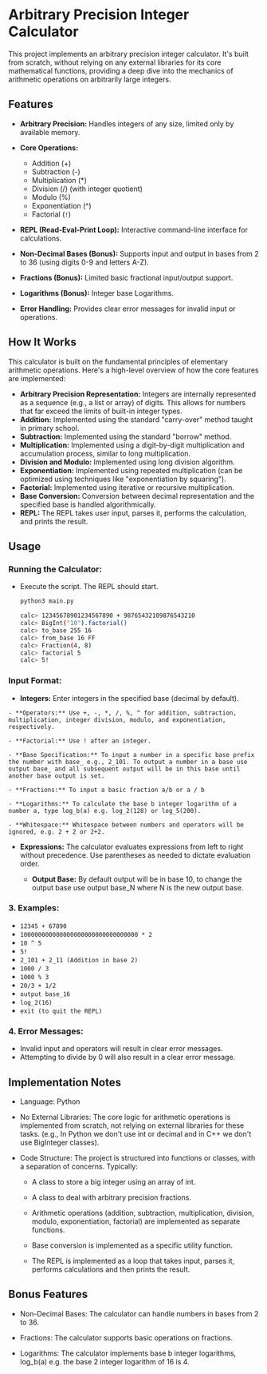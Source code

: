 # Arbitrary Precision Integer Calculator
This project implements an arbitrary precision integer calculator. It's built from scratch, without relying on any external libraries for its core mathematical functions, providing a deep dive into the mechanics of arithmetic operations on arbitrarily large integers.

## Features
- **Arbitrary Precision:** Handles integers of any size, limited only by available memory.

- **Core Operations:**
    - Addition (+)
    - Subtraction (-)
    - Multiplication (*)
    - Division (/) (with integer quotient)
    - Modulo (%)
    - Exponentiation (^)
    - Factorial (``!``)

- **REPL (Read-Eval-Print Loop):** Interactive command-line interface for calculations.
- **Non-Decimal Bases (Bonus):** Supports input and output in bases from 2 to 36 (using digits 0-9 and letters A-Z).
- **Fractions (Bonus):** Limited basic fractional input/output support.
- **Logarithms (Bonus):** Integer base Logarithms.
- **Error Handling:** Provides clear error messages for invalid input or operations.

## How It Works
This calculator is built on the fundamental principles of elementary arithmetic operations. Here's a high-level overview of how the core features are implemented:

- **Arbitrary Precision Representation:** Integers are internally represented as a sequence (e.g., a list or array) of digits. This allows for numbers that far exceed the limits of built-in integer types.
- **Addition:** Implemented using the standard "carry-over" method taught in primary school.
- **Subtraction:** Implemented using the standard "borrow" method.
- **Multiplication:** Implemented using a digit-by-digit multiplication and accumulation process, similar to long multiplication.
- **Division and Modulo:** Implemented using long division algorithm.
- **Exponentiation:** Implemented using repeated multiplication (can be optimized using techniques like "exponentiation by squaring").
- **Factorial:** Implemented using iterative or recursive multiplication.
- **Base Conversion:** Conversion between decimal representation and the specified base is handled algorithmically.
- **REPL:** The REPL takes user input, parses it, performs the calculation, and prints the result.

## Usage
 ### Running the Calculator:

   - Execute the script. The REPL should start.
      ```python
      python3 main.py
      ```
       ```bash
       calc> 12345678901234567890 + 98765432109876543210
       calc> BigInt("10").factorial()
       calc> to_base 255 16
       calc> from_base 16 FF
       calc> Fraction(4, 8)
       calc> factorial 5
       calc> 5!
       ```

 ### Input Format:

   - **Integers:** Enter integers in the specified base (decimal by default).

    - **Operators:** Use +, -, *, /, %, ^ for addition, subtraction, multiplication, integer division, modulo, and exponentiation, respectively.

    - **Factorial:** Use ! after an integer.

    - **Base Specification:** To input a number in a specific base prefix the number with base_ e.g., 2_101. To output a number in a base use output base_ and all subsequent output will be in this base until another base output is set.

    - **Fractions:** To input a basic fraction a/b or a / b

    - **Logarithms:** To calculate the base b integer logarithm of a number a, type log_b(a) e.g. log_2(128) or log_5(200).

    - **Whitespace:** Whitespace between numbers and operators will be ignored, e.g. 2 + 2 or 2+2.

- **Expressions:** The calculator evaluates expressions from left to right without precedence. Use parentheses as needed to dictate evaluation order.

    - **Output Base:** By default output will be in base 10, to change the output base use output base_N where N is the new output base.

### 3. Examples:

  - `12345 + 67890`
  - `100000000000000000000000000000000 * 2`
  - `10 ^ 5`
  - `5!`
  - `2_101 + 2_11 (Addition in base 2)`
  - `1000 / 3`
  - `1000 % 3`
  - `20/3 + 1/2`
  - `output base_16`
  - `log_2(16)`
  - `exit (to quit the REPL)`

### 4. Error Messages:
- Invalid input and operators will result in clear error messages.
- Attempting to divide by 0 will also result in a clear error message.

## Implementation Notes
- Language: Python

- No External Libraries: The core logic for arithmetic operations is implemented from scratch, not relying on external libraries for these tasks. (e.g., In Python we don't use int or decimal and in C++ we don't use BigInteger classes).

- Code Structure: The project is structured into functions or classes, with a separation of concerns. Typically:

  - A class to store a big integer using an array of int.

  - A class to deal with arbitrary precision fractions.

  - Arithmetic operations (addition, subtraction, multiplication, division, modulo, exponentiation, factorial) are implemented as separate functions.

  - Base conversion is implemented as a specific utility function.

  - The REPL is implemented as a loop that takes input, parses it, performs calculations and then prints the result.

## Bonus Features
- Non-Decimal Bases: The calculator can handle numbers in bases from 2 to 36.

- Fractions: The calculator supports basic operations on fractions.

- Logarithms: The calculator implements base b integer logarithms, log_b(a) e.g. the base 2 integer logarithm of 16 is 4.
